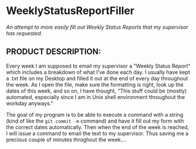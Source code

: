 # WeeklyStatusReportFiller
_An attempt to more easily fill out Weekly Status Reports that my supervisor has requested._

## PRODUCT DESCRIPTION:
Every week I am supposed to email my supervisor a "Weekly Status Report" which includes a breakdown of what I've done each day. I usually have kept a .txt file on my Desktop and filled it out at the end of every day throughout the week. As I open the file, make sure the formatting is right, look up the dates of this week, and so on, I have thought, "This stuff could be (mostly) automated, especially since I am in Unix shell environment throughout the workday anyways." 

The goal of my program is to be able to execute a command with a string (kind of like the `git commit -m` command) and have it fill out my form with the correct dates automatically. Then when the end of the week is reached, I will issue a command to email the text to my supervisor. Thus saving me a precious couple of minutes throghout the week....
